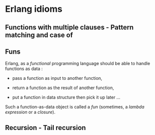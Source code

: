 # Erlang idioms


## Functions with multiple clauses - Pattern matching and case of



## Funs

Erlang, as a *functional* programming language should be able to handle functions as data :

- pass a function as input to another function,

- return a function as the result of another function,

- put a function in data structure then pick it up later ...

Such a function-as-data object is called a *fun* (sometimes, a *lambda expression* or a *closure*).


## Recursion - Tail recursion

